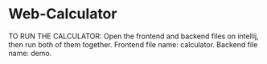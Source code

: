 # Web-Calculator
TO RUN THE CALCULATOR:
Open the frontend and backend files on intellij, then run both of them together.
Frontend file name: calculator.
Backend file name: demo.
